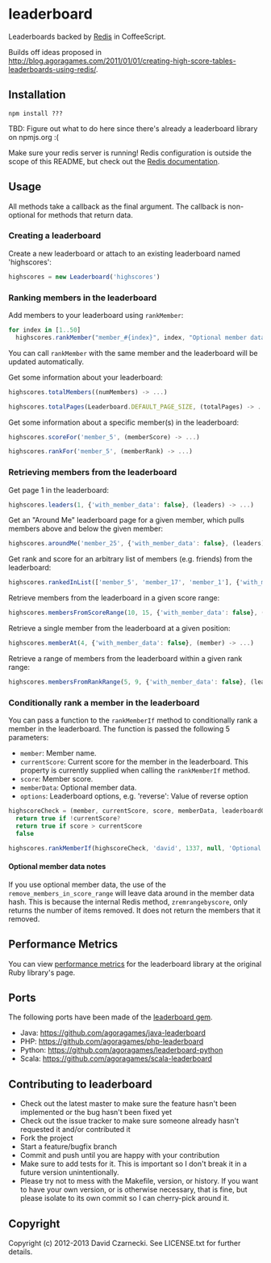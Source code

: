# leaderboard

Leaderboards backed by [Redis](http://redis.io) in CoffeeScript.

Builds off ideas proposed in http://blog.agoragames.com/2011/01/01/creating-high-score-tables-leaderboards-using-redis/.

## Installation

`npm install ???`

TBD: Figure out what to do here since there's already a leaderboard library on npmjs.org :(

Make sure your redis server is running! Redis configuration is outside the scope of this README, but
check out the [Redis documentation](http://redis.io/documentation).

## Usage

All methods take a callback as the final argument. The callback is non-optional for methods that return data.

### Creating a leaderboard

Create a new leaderboard or attach to an existing leaderboard named 'highscores':

```javascript
highscores = new Leaderboard('highscores')
```

### Ranking members in the leaderboard

Add members to your leaderboard using `rankMember`:

```javascript
for index in [1..50]
  highscores.rankMember("member_#{index}", index, "Optional member data for member #{index}", (reply) -> )
```

You can call `rankMember` with the same member and the leaderboard will be updated automatically.

Get some information about your leaderboard:

```javascript
highscores.totalMembers((numMembers) -> ...)

highscores.totalPages(Leaderboard.DEFAULT_PAGE_SIZE, (totalPages) -> ...)
```

Get some information about a specific member(s) in the leaderboard:

```javascript
highscores.scoreFor('member_5', (memberScore) -> ...)

highscores.rankFor('member_5', (memberRank) -> ...)
```

### Retrieving members from the leaderboard

Get page 1 in the leaderboard:

```javascript
highscores.leaders(1, {'with_member_data': false}, (leaders) -> ...)
```

Get an "Around Me" leaderboard page for a given member, which pulls members above and below the given member:

```javascript
highscores.aroundMe('member_25', {'with_member_data': false}, (leaders) -> ...)
```

Get rank and score for an arbitrary list of members (e.g. friends) from the leaderboard:

```javascript
highscores.rankedInList(['member_5', 'member_17', 'member_1'], {'with_member_data': false}, (leaders) -> ...)
```

Retrieve members from the leaderboard in a given score range:

```javascript
highscores.membersFromScoreRange(10, 15, {'with_member_data': false}, (leaders) -> ...)
```

Retrieve a single member from the leaderboard at a given position:

```javascript
highscores.memberAt(4, {'with_member_data': false}, (member) -> ...)
```

Retrieve a range of members from the leaderboard within a given rank range:

```javascript
highscores.membersFromRankRange(5, 9, {'with_member_data': false}, (leaders) -> ...)
```

### Conditionally rank a member in the leaderboard

You can pass a function to the `rankMemberIf` method to conditionally rank a member in the leaderboard. The function is passed the following 5 parameters:

* `member`: Member name.
* `currentScore`: Current score for the member in the leaderboard. This property is currently supplied when calling the `rankMemberIf` method.
* `score`: Member score.
* `memberData`: Optional member data.
* `options`: Leaderboard options, e.g. 'reverse': Value of reverse option

```javascript
highscoreCheck = (member, currentScore, score, memberData, leaderboardOptions) ->
  return true if !currentScore?
  return true if score > currentScore
  false

highscores.rankMemberIf(highscoreCheck, 'david', 1337, null, 'Optional member data', (reply) -> ...)
```

#### Optional member data notes

If you use optional member data, the use of the `remove_members_in_score_range` will leave data around in the member data 
hash. This is because the internal Redis method, `zremrangebyscore`, only returns the number of items removed. It does 
not return the members that it removed.

## Performance Metrics

You can view [performance metrics](https://github.com/agoragames/leaderboard#performance-metrics) for the 
leaderboard library at the original Ruby library's page.

## Ports

The following ports have been made of the [leaderboard gem](https://github.com/agoragames/leaderboard).

* Java: https://github.com/agoragames/java-leaderboard
* PHP: https://github.com/agoragames/php-leaderboard
* Python: https://github.com/agoragames/leaderboard-python
* Scala: https://github.com/agoragames/scala-leaderboard

## Contributing to leaderboard

* Check out the latest master to make sure the feature hasn't been implemented or the bug hasn't been fixed yet
* Check out the issue tracker to make sure someone already hasn't requested it and/or contributed it
* Fork the project
* Start a feature/bugfix branch
* Commit and push until you are happy with your contribution
* Make sure to add tests for it. This is important so I don't break it in a future version unintentionally.
* Please try not to mess with the Makefile, version, or history. If you want to have your own version, or is otherwise necessary, that is fine, but please isolate to its own commit so I can cherry-pick around it.

## Copyright

Copyright (c) 2012-2013 David Czarnecki. See LICENSE.txt for further details.

